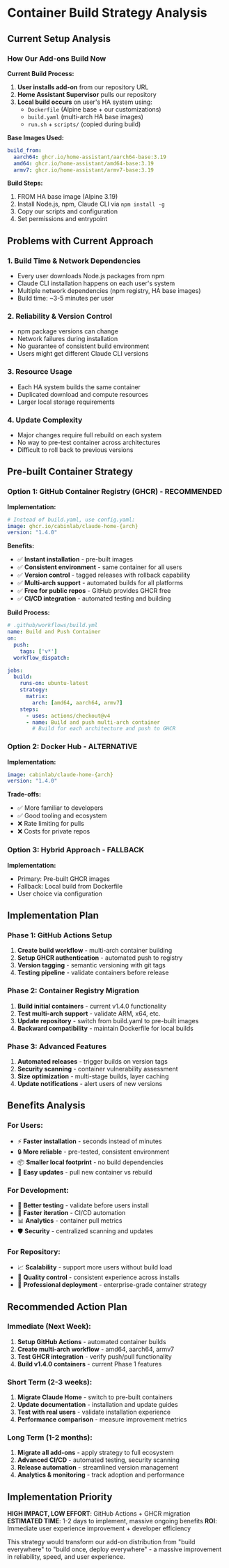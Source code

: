 # Container Build Strategy Analysis

## Current Setup Analysis

### How Our Add-ons Build Now

**Current Build Process:**
1. **User installs add-on** from our repository URL
2. **Home Assistant Supervisor** pulls our repository
3. **Local build occurs** on user's HA system using:
   - `Dockerfile` (Alpine base + our customizations)
   - `build.yaml` (multi-arch HA base images)
   - `run.sh` + `scripts/` (copied during build)

**Base Images Used:**
```yaml
build_from:
  aarch64: ghcr.io/home-assistant/aarch64-base:3.19
  amd64: ghcr.io/home-assistant/amd64-base:3.19
  armv7: ghcr.io/home-assistant/armv7-base:3.19
```

**Build Steps:**
1. FROM HA base image (Alpine 3.19)
2. Install Node.js, npm, Claude CLI via `npm install -g`
3. Copy our scripts and configuration
4. Set permissions and entrypoint

## Problems with Current Approach

### 1. **Build Time & Network Dependencies**
- Every user downloads Node.js packages from npm
- Claude CLI installation happens on each user's system
- Multiple network dependencies (npm registry, HA base images)
- Build time: ~3-5 minutes per user

### 2. **Reliability & Version Control**
- npm package versions can change
- Network failures during installation
- No guarantee of consistent build environment
- Users might get different Claude CLI versions

### 3. **Resource Usage**
- Each HA system builds the same container
- Duplicated download and compute resources
- Larger local storage requirements

### 4. **Update Complexity**
- Major changes require full rebuild on each system
- No way to pre-test container across architectures
- Difficult to roll back to previous versions

## Pre-built Container Strategy

### Option 1: GitHub Container Registry (GHCR) - **RECOMMENDED**

**Implementation:**
```yaml
# Instead of build.yaml, use config.yaml:
image: ghcr.io/cabinlab/claude-home-{arch}
version: "1.4.0"
```

**Benefits:**
- ✅ **Instant installation** - pre-built images
- ✅ **Consistent environment** - same container for all users
- ✅ **Version control** - tagged releases with rollback capability
- ✅ **Multi-arch support** - automated builds for all platforms
- ✅ **Free for public repos** - GitHub provides GHCR free
- ✅ **CI/CD integration** - automated testing and building

**Build Process:**
```yaml
# .github/workflows/build.yml
name: Build and Push Container
on:
  push:
    tags: ['v*']
  workflow_dispatch:

jobs:
  build:
    runs-on: ubuntu-latest
    strategy:
      matrix:
        arch: [amd64, aarch64, armv7]
    steps:
      - uses: actions/checkout@v4
      - name: Build and push multi-arch container
        # Build for each architecture and push to GHCR
```

### Option 2: Docker Hub - **ALTERNATIVE**

**Implementation:**
```yaml
image: cabinlab/claude-home-{arch}
version: "1.4.0"
```

**Trade-offs:**
- ✅ More familiar to developers
- ✅ Good tooling and ecosystem
- ❌ Rate limiting for pulls
- ❌ Costs for private repos

### Option 3: Hybrid Approach - **FALLBACK**

**Implementation:**
- Primary: Pre-built GHCR images
- Fallback: Local build from Dockerfile
- User choice via configuration

## Implementation Plan

### Phase 1: GitHub Actions Setup
1. **Create build workflow** - multi-arch container building
2. **Setup GHCR authentication** - automated push to registry
3. **Version tagging** - semantic versioning with git tags
4. **Testing pipeline** - validate containers before release

### Phase 2: Container Registry Migration
1. **Build initial containers** - current v1.4.0 functionality
2. **Test multi-arch support** - validate ARM, x64, etc.
3. **Update repository** - switch from build.yaml to pre-built images
4. **Backward compatibility** - maintain Dockerfile for local builds

### Phase 3: Advanced Features
1. **Automated releases** - trigger builds on version tags
2. **Security scanning** - container vulnerability assessment
3. **Size optimization** - multi-stage builds, layer caching
4. **Update notifications** - alert users of new versions

## Benefits Analysis

### For Users:
- ⚡ **Faster installation** - seconds instead of minutes
- 🔒 **More reliable** - pre-tested, consistent environment
- 📦 **Smaller local footprint** - no build dependencies
- 🔄 **Easy updates** - pull new container vs rebuild

### For Development:
- 🧪 **Better testing** - validate before users install
- 🚀 **Faster iteration** - CI/CD automation
- 📊 **Analytics** - container pull metrics
- 🛡️ **Security** - centralized scanning and updates

### For Repository:
- 📈 **Scalability** - support more users without build load
- 🎯 **Quality control** - consistent experience across installs
- 🔧 **Professional deployment** - enterprise-grade container strategy

## Recommended Action Plan

### Immediate (Next Week):
1. **Setup GitHub Actions** - automated container builds
2. **Create multi-arch workflow** - amd64, aarch64, armv7
3. **Test GHCR integration** - verify push/pull functionality
4. **Build v1.4.0 containers** - current Phase 1 features

### Short Term (2-3 weeks):
1. **Migrate Claude Home** - switch to pre-built containers
2. **Update documentation** - installation and update guides
3. **Test with real users** - validate installation experience
4. **Performance comparison** - measure improvement metrics

### Long Term (1-2 months):
1. **Migrate all add-ons** - apply strategy to full ecosystem
2. **Advanced CI/CD** - automated testing, security scanning
3. **Release automation** - streamlined version management
4. **Analytics & monitoring** - track adoption and performance

## Implementation Priority

**HIGH IMPACT, LOW EFFORT**: GitHub Actions + GHCR migration
**ESTIMATED TIME**: 1-2 days to implement, massive ongoing benefits
**ROI**: Immediate user experience improvement + developer efficiency

This strategy would transform our add-on distribution from "build everywhere" to "build once, deploy everywhere" - a massive improvement in reliability, speed, and user experience.
